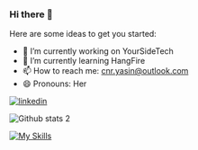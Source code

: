 ### Hi there 👋


Here are some ideas to get you started:

- 🔭 I’m currently working on YourSideTech
- 🌱 I’m currently learning HangFire
- 📫 How to reach me: cnr.yasin@outlook.com
- 😄 Pronouns: Her

[![linkedin](https://img.shields.io/badge/Linkedin-000000?style=for-the-badge&logo=Linkedin&logoColor=white)](https://www.linkedin.com/in/yasin-%C3%A7inar-35538a1b3/)

![Github stats 2](https://github-readme-stats.vercel.app/api?username=cinaryasin&show_icons=true&theme=radical)

[![My Skills](https://skillicons.dev/icons?i=angular,gcp,azure,react,vue,flutter&perline=3)](https://skillicons.dev)
